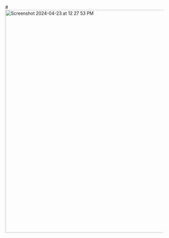 
#<img width="707" alt="Screenshot 2024-04-23 at 12 27 53 PM" src="https://github.com/mollmikey/mollmikey/assets/104609759/b6e10819-00bc-41b4-a7a5-74451f3155fe">
